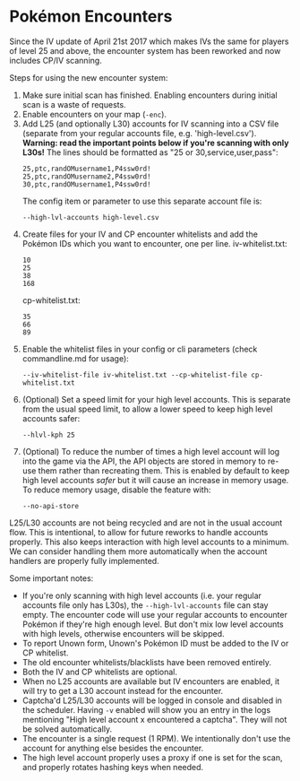 # Pokémon Encounters

Since the IV update of April 21st 2017 which makes IVs the same for players of level 25 and above, the encounter system has been reworked and now includes CP/IV scanning.

Steps for using the new encounter system:

1. Make sure initial scan has finished. Enabling encounters during initial scan is a waste of requests.
2. Enable encounters on your map (`-enc`).
3. Add L25 (and optionally L30) accounts for IV scanning into a CSV file (separate from your regular accounts file, e.g. 'high-level.csv'). **Warning: read the important points below if you're scanning with only L30s!** The lines should be formatted as "25 or 30,service,user,pass":
   ```
   25,ptc,randOMusername1,P4ssw0rd!
   25,ptc,randOMusername2,P4ssw0rd!
   30,ptc,randOMusername1,P4ssw0rd!
   ```
   The config item or parameter to use this separate account file is:
   ```
   --high-lvl-accounts high-level.csv
   ```
4. Create files for your IV and CP encounter whitelists and add the Pokémon IDs which you want to encounter, one per line.
   iv-whitelist.txt:
   ```
   10
   25
   38
   168
   ```
   cp-whitelist.txt:
   ```
   35
   66
   89
   ```
5. Enable the whitelist files in your config or cli parameters (check commandline.md for usage):
   ```
   --iv-whitelist-file iv-whitelist.txt --cp-whitelist-file cp-whitelist.txt
   ```
6. (Optional) Set a speed limit for your high level accounts. This is separate from the usual speed limit, to allow a lower speed to keep high level accounts safer:
   ```
   --hlvl-kph 25
   ```
7. (Optional) To reduce the number of times a high level account will log into the game via the API, the API objects are stored in memory to re-use them rather than recreating them. This is enabled by default to keep high level accounts *safer* but it will cause an increase in memory usage. To reduce memory usage, disable the feature with:
   ```
   --no-api-store
   ```

L25/L30 accounts are not being recycled and are not in the usual account flow. This is intentional, to allow for future reworks to handle accounts properly. This also keeps interaction with high level accounts to a minimum. We can consider handling them more automatically when the account handlers are properly fully implemented.

Some important notes:

 * If you're only scanning with high level accounts (i.e. your regular accounts file only has L30s), the `--high-lvl-accounts` file can stay empty. The encounter code will use your regular accounts to encounter Pokémon if they're high enough level. But don't mix low level accounts with high levels, otherwise encounters will be skipped.
 * To report Unown form, Unown's Pokémon ID must be added to the IV or CP whitelist.
 * The old encounter whitelists/blacklists have been removed entirely.
 * Both the IV and CP whitelists are optional.
 * When no L25 accounts are available but IV encounters are enabled, it will try to get a L30 account instead for the encounter.
 * Captcha'd L25/L30 accounts will be logged in console and disabled in the scheduler. Having `-v` enabled will show you an entry in the logs mentioning "High level account x encountered a captcha". They will not be solved automatically.
 * The encounter is a single request (1 RPM). We intentionally don't use the account for anything else besides the encounter.
 * The high level account properly uses a proxy if one is set for the scan, and properly rotates hashing keys when needed.
